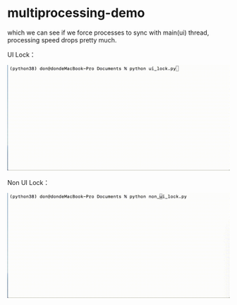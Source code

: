 # multiprocessing-demo

which we can see if we force processes to sync with main(ui) thread, processing speed drops pretty much.

UI Lock：
<p align="center"><img src='./imgs/ui_lock.gif'/></p>

Non UI Lock：
<p align="center"><img src='./imgs/non_ui_lock.gif'/></p>